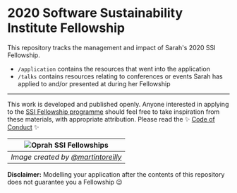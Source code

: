 # 2020 Software Sustainability Institute Fellowship

This repository tracks the management and impact of Sarah's 2020 SSI Fellowship.

- `/application` contains the resources that went into the application
- `/talks` contains resources relating to conferences or events Sarah has applied to and/or presented at during her Fellowship

---

This work is developed and published openly.
Anyone interested in applying to the [SSI Fellowship programme](https://software.ac.uk/programmes-and-events/fellowship-programme) should feel free to take inspiration from these materials, with appropriate attribution.
Please read the :sparkles: [Code of Conduct](CODE_OF_CONDUCT.md) :sparkles:

| ![Oprah SSI Fellowships](https://i.imgur.com/bJaseg2.png) |
| :---: |
| _Image created by [@martintoreilly](https://github.com/martintoreilly)_ |

**Disclaimer:** Modelling your application after the contents of this repository does not guarantee you a Fellowship :wink:
